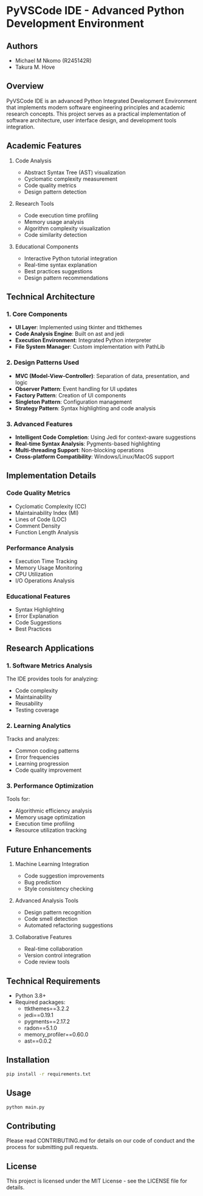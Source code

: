 # PyVSCode IDE - Advanced Python Development Environment

## Authors
- Michael M Nkomo (R245142R)
- Takura M. Hove

## Overview
PyVSCode IDE is an advanced Python Integrated Development Environment that implements modern software engineering principles and academic research concepts. This project serves as a practical implementation of software architecture, user interface design, and development tools integration.

## Academic Features
1. Code Analysis
   - Abstract Syntax Tree (AST) visualization
   - Cyclomatic complexity measurement
   - Code quality metrics
   - Design pattern detection

2. Research Tools
   - Code execution time profiling
   - Memory usage analysis
   - Algorithm complexity visualization
   - Code similarity detection

3. Educational Components
   - Interactive Python tutorial integration
   - Real-time syntax explanation
   - Best practices suggestions
   - Design pattern recommendations

## Technical Architecture

### 1. Core Components
- **UI Layer**: Implemented using tkinter and ttkthemes
- **Code Analysis Engine**: Built on ast and jedi
- **Execution Environment**: Integrated Python interpreter
- **File System Manager**: Custom implementation with PathLib

### 2. Design Patterns Used
- **MVC (Model-View-Controller)**: Separation of data, presentation, and logic
- **Observer Pattern**: Event handling for UI updates
- **Factory Pattern**: Creation of UI components
- **Singleton Pattern**: Configuration management
- **Strategy Pattern**: Syntax highlighting and code analysis

### 3. Advanced Features
- **Intelligent Code Completion**: Using Jedi for context-aware suggestions
- **Real-time Syntax Analysis**: Pygments-based highlighting
- **Multi-threading Support**: Non-blocking operations
- **Cross-platform Compatibility**: Windows/Linux/MacOS support

## Implementation Details

### Code Quality Metrics
- Cyclomatic Complexity (CC)
- Maintainability Index (MI)
- Lines of Code (LOC)
- Comment Density
- Function Length Analysis

### Performance Analysis
- Execution Time Tracking
- Memory Usage Monitoring
- CPU Utilization
- I/O Operations Analysis

### Educational Features
- Syntax Highlighting
- Error Explanation
- Code Suggestions
- Best Practices

## Research Applications

### 1. Software Metrics Analysis
The IDE provides tools for analyzing:
- Code complexity
- Maintainability
- Reusability
- Testing coverage

### 2. Learning Analytics
Tracks and analyzes:
- Common coding patterns
- Error frequencies
- Learning progression
- Code quality improvement

### 3. Performance Optimization
Tools for:
- Algorithmic efficiency analysis
- Memory usage optimization
- Execution time profiling
- Resource utilization tracking

## Future Enhancements
1. Machine Learning Integration
   - Code suggestion improvements
   - Bug prediction
   - Style consistency checking

2. Advanced Analysis Tools
   - Design pattern recognition
   - Code smell detection
   - Automated refactoring suggestions

3. Collaborative Features
   - Real-time collaboration
   - Version control integration
   - Code review tools

## Technical Requirements
- Python 3.8+
- Required packages:
  - ttkthemes==3.2.2
  - jedi==0.19.1
  - pygments==2.17.2
  - radon==5.1.0
  - memory_profiler==0.60.0
  - ast==0.0.2

## Installation
```bash
pip install -r requirements.txt
```

## Usage
```bash
python main.py
```

## Contributing
Please read CONTRIBUTING.md for details on our code of conduct and the process for submitting pull requests.

## License
This project is licensed under the MIT License - see the LICENSE file for details.
